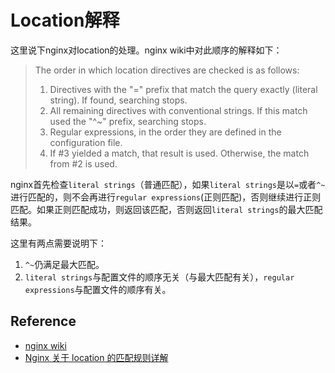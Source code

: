 Location解释
===

这里说下nginx对location的处理。nginx wiki中对此顺序的解释如下：
> The order in which location directives are checked is as follows:
>
> 1. Directives with the "=" prefix that match the query exactly (literal string). If found, searching stops.
> 2. All remaining directives with conventional strings. If this match used the "^~" prefix, searching stops.
> 3. Regular expressions, in the order they are defined in the configuration file.
> 4. If #3 yielded a match, that result is used. Otherwise, the match from #2 is used.

nginx首先检查`literal strings`（普通匹配），如果`literal strings`是以`=`或者`^~`进行匹配的，则不会再进行`regular expressions`(正则匹配)，否则继续进行正则匹配。如果正则匹配成功，则返回该匹配，否则返回`literal strings`的最大匹配结果。

这里有两点需要说明下：

1. `^~`仍满足最大匹配。  
2. `literal strings`与配置文件的顺序无关（与最大匹配有关），`regular expressions`与配置文件的顺序有关。

Reference
---
- [nginx wiki](http://wiki.nginx.org/NginxHttpCoreModule#location)
- [Nginx 关于 location 的匹配规则详解](http://eyesmore.iteye.com/blog/1141660)

